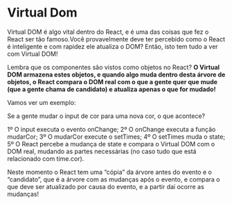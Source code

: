 # Virtual Dom

Virtual DOM é algo vital dentro do React, e é uma das coisas que fez o React ser tão famoso.Você provavelmente deve ter percebido como o React é inteligente e com rapidez ele atualiza o DOM? Então, isto tem tudo a ver com Virtual DOM!

Lembra que os componentes são vistos como objetos no React? **O Virtual DOM armazena estes objetos, e quando algo muda dentro desta árvore de objetos, o React compara o DOM real com o que a gente quer que mude (que a gente chama de candidato) e atualiza apenas o que for mudado!**

Vamos ver um exemplo:

Se a gente mudar o input de cor para uma nova cor, o que acontece?

1º O input executa o evento onChange;
2º O onChange executa a função mudarCor;
3º O mudarCor execute o setTimes;
4º O setTimes muda o state;
5º O React percebe a mudança de state e compara o Virtual DOM com o DOM real, mudando as partes necessárias (no caso tudo que está relacionado com time.cor).

Neste momento o React tem uma “cópia” da árvore antes do evento e o “candidato”, que é a árvore com as mudanças após o evento, e compara o que deve ser atualizado por causa do evento, e a partir daí ocorre as mudanças!
